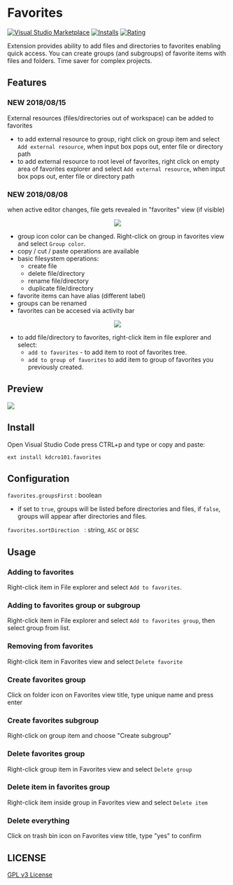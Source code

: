 # Favorites

[![Visual Studio Marketplace](https://img.shields.io/vscode-marketplace/v/kdcro101.favorites.svg)](https://marketplace.visualstudio.com/items?itemName=kdcro101.favorites)
[![Installs](https://img.shields.io/vscode-marketplace/d/kdcro101.favorites.svg)](https://marketplace.visualstudio.com/items?itemName=kdcro101.favorites)
[![Rating](https://img.shields.io/vscode-marketplace/r/kdcro101.favorites.svg)](https://marketplace.visualstudio.com/items?itemName=kdcro101.favorites)


Extension provides ability to add files and directories to favorites enabling quick access.
You can create groups (and subgroups) of favorite items with files and folders.
Time saver for complex projects.


## Features

### NEW 2018/08/15

External resources (files/directories out of workspace) can be added to favorites
- to add external resource to group, right click on group item and select `Add external resource`, when input box pops out, enter file or directory path
- to add external resource to root level of favorites, right click on empty area of favorites explorer and select `Add external resource`, when input box pops out, enter file or directory path


### NEW 2018/08/08

when active editor changes, file gets revealed in "favorites" view (if visible) 

 
<p align="center">
   <img  src="https://raw.githubusercontent.com/kdcro101/vscode-favorite-items/master/preview/operations.jpg" />
</p>

- group icon color can be changed. Right-click on group in favorites view and select `Group color`.
- copy / cut / paste operations are available
- basic filesystem operations:
    - create file
    - delete file/directory
    - rename file/directory
    - duplicate file/directory
- favorite items can have alias (different label)
- groups can be renamed
- favorites can be accesed via activity bar




<p align="center">
   <img  src="https://raw.githubusercontent.com/kdcro101/vscode-favorite-items/master/preview/adding-favorite.jpg?1213" />
</p>

- to add file/directory to favorites, right-click item in file explorer and select:
    - `add to favorites` - to add item to root of favorites tree.
    - `add to group of favorites` to add item to group of favorites you previously created.


## Preview
![](https://raw.githubusercontent.com/kdcro101/vscode-favorite-items/master/preview/preview-promo.gif)

## Install

Open Visual Studio Code press CTRL+p and type or copy and paste:

`ext install kdcro101.favorites`


## Configuration
`favorites.groupsFirst` : boolean
- if set to `true`, groups will be listed before directories and files, if `false`, groups will appear after directories and files.

`favorites.sortDirection ` : string, `ASC` or `DESC`

## Usage


### Adding to favorites
Right-click item in File explorer and select `Add to favorites`.
### Adding to favorites group or subgroup
Right-click item in File explorer and select `Add to favorites group`, then select group from list.
### Removing from favorites
Right-click item in Favorites view and select `Delete favorite`
### Create favorites group
Click on folder icon on Favorites view title, type unique name and press enter
### Create favorites subgroup
Right-click on group item and choose "Create subgroup"
### Delete favorites group
Right-click group item in Favorites view and select `Delete group`
### Delete item in favorites group
Right-click item inside group in Favorites view and select `Delete item`
### Delete everything 
Click on trash bin icon on Favorites view title, type "yes" to confirm

## LICENSE

[GPL v3 License](https://raw.githubusercontent.com/kdcro101/vscode-favorite-items/master/LICENSE)
